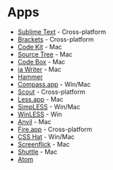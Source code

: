# Apps

* [Sublime Text](http://www.sublimetext.com/)  - Cross-platform
* [Brackets](http://brackets.io/) - Cross-platform
* [Code Kit](http://incident57.com/codekit/) - Mac
* [Source Tree](http://www.sourcetreeapp.com/) - Mac
* [Code Box](http://www.codeboxapp.com/) - Mac
* [ia Writer](http://www.iawriter.com/mac/) - Mac
* [Hammer](http://hammerformac.com/)
* [Compass.app](http://compass.handlino.com/) - Win/Mac
* [Scout](http://mhs.github.com/scout-app/) - Cross-platform
* [Less.app](http://incident57.com/less/) - Mac
* [SimpLESS](http://wearekiss.com/simpless) - Win/Mac
* [WinLESS](http://winless.org/) - Win
* [Anvil](http://anvilformac.com/) - Mac
* [Fire.app](http://fireapp.handlino.com/) - Cross-platform
* [CSS Hat](http://csshat.com/) - Win/Mac
* [Screenflick](http://www.araelium.com/screenflick) - Mac
* [Shuttle](http://fitztrev.github.io/shuttle/) - Mac
* [Atom](https://atom.io/)
